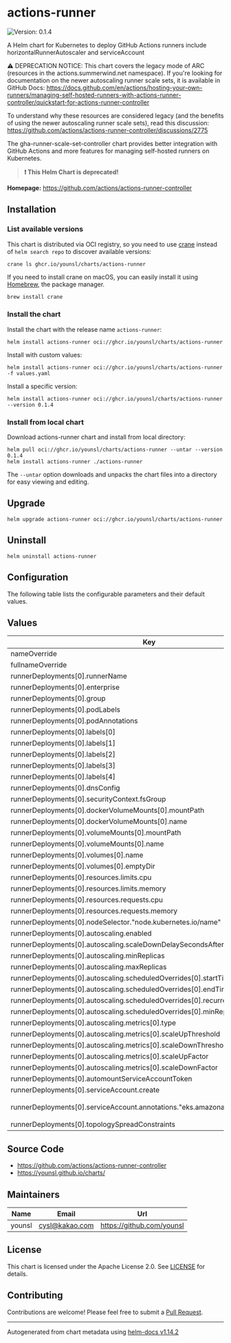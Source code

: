 # actions-runner

![Version: 0.1.4](https://img.shields.io/badge/Version-0.1.4-informational?style=flat-square)

A Helm chart for Kubernetes to deploy GitHub Actions runners include horizontalRunnerAutoscaler and serviceAccount

⚠️ DEPRECATION NOTICE: This chart covers the legacy mode of ARC (resources in the actions.summerwind.net namespace).
If you're looking for documentation on the newer autoscaling runner scale sets, it is available in GitHub Docs:
https://docs.github.com/en/actions/hosting-your-own-runners/managing-self-hosted-runners-with-actions-runner-controller/quickstart-for-actions-runner-controller

To understand why these resources are considered legacy (and the benefits of using the newer autoscaling runner scale sets),
read this discussion: https://github.com/actions/actions-runner-controller/discussions/2775

The gha-runner-scale-set-controller chart provides better integration with GitHub Actions and more features for managing
self-hosted runners on Kubernetes.

> **:exclamation: This Helm Chart is deprecated!**

**Homepage:** <https://github.com/actions/actions-runner-controller>

## Installation

### List available versions

This chart is distributed via OCI registry, so you need to use [crane](https://github.com/google/go-containerregistry/blob/main/cmd/crane/README.md) instead of `helm search repo` to discover available versions:

```console
crane ls ghcr.io/younsl/charts/actions-runner
```

If you need to install crane on macOS, you can easily install it using [Homebrew](https://brew.sh/), the package manager.

```bash
brew install crane
```

### Install the chart

Install the chart with the release name `actions-runner`:

```console
helm install actions-runner oci://ghcr.io/younsl/charts/actions-runner
```

Install with custom values:

```console
helm install actions-runner oci://ghcr.io/younsl/charts/actions-runner -f values.yaml
```

Install a specific version:

```console
helm install actions-runner oci://ghcr.io/younsl/charts/actions-runner --version 0.1.4
```

### Install from local chart

Download actions-runner chart and install from local directory:

```console
helm pull oci://ghcr.io/younsl/charts/actions-runner --untar --version 0.1.4
helm install actions-runner ./actions-runner
```

The `--untar` option downloads and unpacks the chart files into a directory for easy viewing and editing.

## Upgrade

```console
helm upgrade actions-runner oci://ghcr.io/younsl/charts/actions-runner
```

## Uninstall

```console
helm uninstall actions-runner
```

## Configuration

The following table lists the configurable parameters and their default values.

## Values

| Key | Type | Default | Description |
|-----|------|---------|-------------|
| nameOverride | string | `nil` |  |
| fullnameOverride | string | `nil` |  |
| runnerDeployments[0].runnerName | string | `"doge-basic-runner"` |  |
| runnerDeployments[0].enterprise | string | `"doge-company"` |  |
| runnerDeployments[0].group | string | `""` |  |
| runnerDeployments[0].podLabels | object | `{}` |  |
| runnerDeployments[0].podAnnotations | object | `{}` |  |
| runnerDeployments[0].labels[0] | string | `"DOGE-EKS-CLUSTER"` |  |
| runnerDeployments[0].labels[1] | string | `"m6i.xlarge"` |  |
| runnerDeployments[0].labels[2] | string | `"ubuntu-22.04"` |  |
| runnerDeployments[0].labels[3] | string | `"v2.311.0"` |  |
| runnerDeployments[0].labels[4] | string | `"build"` |  |
| runnerDeployments[0].dnsConfig | object | `{}` |  |
| runnerDeployments[0].securityContext.fsGroup | int | `1001` |  |
| runnerDeployments[0].dockerVolumeMounts[0].mountPath | string | `"/tmp"` |  |
| runnerDeployments[0].dockerVolumeMounts[0].name | string | `"tmp"` |  |
| runnerDeployments[0].volumeMounts[0].mountPath | string | `"/tmp"` |  |
| runnerDeployments[0].volumeMounts[0].name | string | `"tmp"` |  |
| runnerDeployments[0].volumes[0].name | string | `"tmp"` |  |
| runnerDeployments[0].volumes[0].emptyDir | object | `{}` |  |
| runnerDeployments[0].resources.limits.cpu | string | `"1.5"` |  |
| runnerDeployments[0].resources.limits.memory | string | `"6Gi"` |  |
| runnerDeployments[0].resources.requests.cpu | string | `"0.5"` |  |
| runnerDeployments[0].resources.requests.memory | string | `"1Gi"` |  |
| runnerDeployments[0].nodeSelector."node.kubernetes.io/name" | string | `"basic"` |  |
| runnerDeployments[0].autoscaling.enabled | bool | `true` |  |
| runnerDeployments[0].autoscaling.scaleDownDelaySecondsAfterScaleOut | int | `300` |  |
| runnerDeployments[0].autoscaling.minReplicas | int | `2` |  |
| runnerDeployments[0].autoscaling.maxReplicas | int | `16` |  |
| runnerDeployments[0].autoscaling.scheduledOverrides[0].startTime | string | `"2023-07-15T00:00:00+09:00"` |  |
| runnerDeployments[0].autoscaling.scheduledOverrides[0].endTime | string | `"2023-07-17T00:00:00+09:00"` |  |
| runnerDeployments[0].autoscaling.scheduledOverrides[0].recurrenceRule.frequency | string | `"Weekly"` |  |
| runnerDeployments[0].autoscaling.scheduledOverrides[0].minReplicas | int | `1` |  |
| runnerDeployments[0].autoscaling.metrics[0].type | string | `"PercentageRunnersBusy"` |  |
| runnerDeployments[0].autoscaling.metrics[0].scaleUpThreshold | string | `"0.75"` |  |
| runnerDeployments[0].autoscaling.metrics[0].scaleDownThreshold | string | `"0.25"` |  |
| runnerDeployments[0].autoscaling.metrics[0].scaleUpFactor | string | `"2"` |  |
| runnerDeployments[0].autoscaling.metrics[0].scaleDownFactor | string | `"0.5"` |  |
| runnerDeployments[0].automountServiceAccountToken | bool | `true` |  |
| runnerDeployments[0].serviceAccount.create | bool | `true` |  |
| runnerDeployments[0].serviceAccount.annotations."eks.amazonaws.com/role-arn" | string | `"arn:aws:iam::111122223333:role/doge-eks-cluster-actions-build-runner-s3-access-irsa-role"` |  |
| runnerDeployments[0].topologySpreadConstraints | object | `{}` |  |

## Source Code

* <https://github.com/actions/actions-runner-controller>
* <https://younsl.github.io/charts/>

## Maintainers

| Name | Email | Url |
| ---- | ------ | --- |
| younsl | <cysl@kakao.com> | <https://github.com/younsl> |

## License

This chart is licensed under the Apache License 2.0. See [LICENSE](https://github.com/younsl/younsl.github.io/blob/main/LICENSE) for details.

## Contributing

Contributions are welcome! Please feel free to submit a [Pull Request](https://github.com/younsl/younsl.github.io/pulls).

----------------------------------------------
Autogenerated from chart metadata using [helm-docs v1.14.2](https://github.com/norwoodj/helm-docs/releases/v1.14.2)
